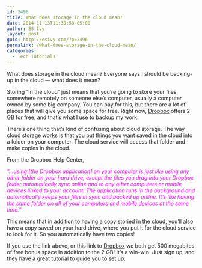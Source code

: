 ```yaml
---
id: 2496
title: What does storage in the cloud mean?
date: 2014-11-13T11:30:58-05:00
author: ES Ivy
layout: post
guid: http://esivy.com/?p=2496
permalink: /what-does-storage-in-the-cloud-mean/
categories:
  - Tech Tutorials
---
```

What does storage in the cloud mean? Everyone says I should be backing-up in the cloud &#8212; what does it mean?

Storing “in the cloud” just means that you’re going to store your files somewhere remotely on someone else’s computer, usually a computer owned by some big company. You can pay for this, but there are a lot of places that will give you some space for free. Right now, <a href="https://db.tt/NTJdiGou" target="_blank">Dropbox</a> offers 2 GB for free, and that’s what I use to backup my work.

There’s one thing that’s kind of confusing about cloud storage. The way cloud storage works is that you put things you want saved in the cloud into a folder on your computer. The cloud service will access that folder and make copies in the cloud.

From the Dropbox Help Center,

<span style="color: #ff00ff;"><em>“…using [the Dropbox application] on your computer is just like using any other folder on your hard drive, except the files you drag into your Dropbox folder automatically sync online and to any other computers or mobile devices linked to your account. The application runs in the background and automatically keeps your files in sync and backed up online. It&#8217;s like having the same folder on all of your computers and mobile devices at the same time.”</em></span>

This means that in addition to having a copy storied in the cloud, you’ll also have a copy saved on your hard drive, where you put it for the cloud service to look for it. So you automatically have two copies!

If you use the link above, or this link to <a href="https://db.tt/NTJdiGou" target="_blank">Dropbox</a> we both get 500 megabites of free bonus space in addition to the 2 GB! It&#8217;s a win-win. Just sign up, and they have a great tutorial to guide you to set up.